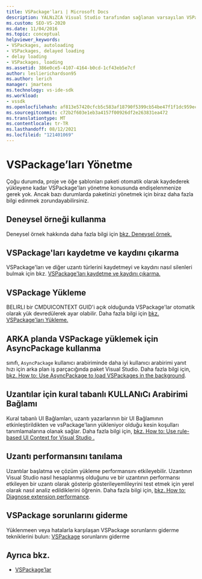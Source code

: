 ```yaml
---
title: VSPackage'ları | Microsoft Docs
description: YALNıZCA Visual Studio tarafından sağlanan varsayılan VSPackage yönetimini ne zaman kullanabileceğinizi ve nasıl ve ne zaman özelleştirebileceğinizi öğrenmek için VSPackage'ları yönetme hakkında bilgi öğrenin.
ms.custom: SEO-VS-2020
ms.date: 11/04/2016
ms.topic: conceptual
helpviewer_keywords:
- VSPackages, autoloading
- VSPackages, delayed loading
- delay loading
- VSPackages, loading
ms.assetid: 386e0ce5-4107-4164-b0cd-1cf43eb5e7cf
author: leslierichardson95
ms.author: lerich
manager: jmartens
ms.technology: vs-ide-sdk
ms.workload:
- vssdk
ms.openlocfilehash: af813e57420cfcb5c583af18790f5399cb54be47f1f1dc959ec1d6d451951711
ms.sourcegitcommit: c72b2f603e1eb3a4157f00926df2e263831ea472
ms.translationtype: MT
ms.contentlocale: tr-TR
ms.lasthandoff: 08/12/2021
ms.locfileid: "121401069"
---
```

# <a name="manage-vspackages"></a>VSPackage’ları Yönetme
Çoğu durumda, proje ve öğe şablonları paketi otomatik olarak kaydederek yükleyene kadar VSPackage'ları yönetme konusunda endişelenmenize gerek yok. Ancak bazı durumlarda paketinizi yönetmek için biraz daha fazla bilgi edinmek zorundayabilirsiniz.

## <a name="use-the-experimental-instance"></a>Deneysel örneği kullanma
 Deneysel örnek hakkında daha fazla bilgi için [bkz. Deneysel örnek.](../extensibility/the-experimental-instance.md)

## <a name="register-and-unregister-vspackages"></a>VSPackage'ları kaydetme ve kaydını çıkarma
 VSPackage'ları ve diğer uzantı türlerini kaydetmeyi ve kaydını nasıl silenleri bulmak için bkz. [VSPackage'ları kaydetme ve kaydını çıkarma.](../extensibility/registering-and-unregistering-vspackages.md)

## <a name="load-a-vspackage"></a>VSPackage Yükleme
 BELIRLI bir CMDUICONTEXT GUID'i açık olduğunda VSPackage'lar otomatik olarak yük devredülerek ayar olabilir. Daha fazla bilgi için [bkz. VSPackage'ları Yükleme.](../extensibility/loading-vspackages.md)

## <a name="use-asyncpackage-to-load-vspackages-in-the-background"></a>ARKA planda VSPackage yüklemek için AsyncPackage kullanma
 sınıfı, `AsyncPackage` kullanıcı arabiriminde daha iyi kullanıcı arabirimi yanıt hızı için arka plan iş parçacığında paket Visual Studio. Daha fazla bilgi için, [bkz. How to: Use AsyncPackage to load VSPackages in the background](../extensibility/how-to-use-asyncpackage-to-load-vspackages-in-the-background.md).

## <a name="rule-based-ui-context-for-extensions"></a>Uzantılar için kural tabanlı KULLANıCı Arabirimi Bağlamı
 Kural tabanlı UI Bağlamları, uzantı yazarlarının bir UI Bağlamının etkinleştirildikten ve vsPackage'ların yükleniyor olduğu kesin koşulları tanımlamalarına olanak sağlar. Daha fazla bilgi için, [bkz. How to: Use rule-based UI Context for Visual Studio .](../extensibility/how-to-use-rule-based-ui-context-for-visual-studio-extensions.md)

## <a name="diagnose-extension-performance"></a>Uzantı performansını tanılama
Uzantılar başlatma ve çözüm yükleme performansını etkileyebilir. Uzantının Visual Studio nasıl hesaplanmış olduğunu ve bir uzantının performansı etkileyen bir uzantı olarak gösterip gösterileyemlileyrini test etmek için yerel olarak nasıl analiz edildiklerini öğrenin. Daha fazla bilgi için, [bkz. How to: Diagnose extension performance](how-to-diagnose-extension-performance.md).

## <a name="troubleshoot-vspackages"></a>VSPackage sorunlarını giderme
 Yüklenmeen veya hatalarla karşılaşan VSPackage sorunlarını giderme tekniklerini bulun: [VSPackage](../extensibility/troubleshooting-vspackages.md) sorunlarını giderme

## <a name="see-also"></a>Ayrıca bkz.
- [VSPackage’lar](../extensibility/internals/vspackages.md)

